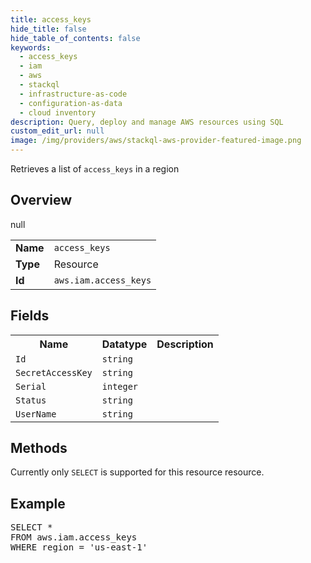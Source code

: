 ```yaml
---
title: access_keys
hide_title: false
hide_table_of_contents: false
keywords:
  - access_keys
  - iam
  - aws
  - stackql
  - infrastructure-as-code
  - configuration-as-data
  - cloud inventory
description: Query, deploy and manage AWS resources using SQL
custom_edit_url: null
image: /img/providers/aws/stackql-aws-provider-featured-image.png
---
```

Retrieves a list of <code>access_keys</code> in a region

## Overview
<table><tbody>
<tr><td><b>Name</b></td><td><code>access_keys</code></td></tr>
<tr><td><b>Type</b></td><td>Resource</td></tr>
null
<tr><td><b>Id</b></td><td><code>aws.iam.access_keys</code></td></tr>
</tbody></table>

## Fields
<table><tbody>
<tr><th>Name</th><th>Datatype</th><th>Description</th></tr>
<tr><td><code>Id</code></td><td><code>string</code></td><td></td></tr><tr><td><code>SecretAccessKey</code></td><td><code>string</code></td><td></td></tr><tr><td><code>Serial</code></td><td><code>integer</code></td><td></td></tr><tr><td><code>Status</code></td><td><code>string</code></td><td></td></tr><tr><td><code>UserName</code></td><td><code>string</code></td><td></td></tr>
</tbody></table>

## Methods
Currently only <code>SELECT</code> is supported for this resource resource.

## Example
<pre>
SELECT * 
FROM aws.iam.access_keys
WHERE region = 'us-east-1'
</pre>
